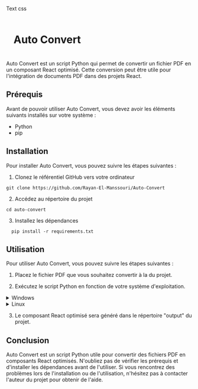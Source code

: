 <link rel="stylesheet" type="text/css" href="style.css">

<div class="test">
  <p>Text css</p>
</div>

<h1 align="center" style="padding: 20px; display: flex;">Auto Convert</h1>

Auto Convert est un script Python qui permet de convertir un fichier PDF en un composant React optimisé. Cette conversion peut être utile pour l'intégration de documents PDF dans des projets React.

## Prérequis

Avant de pouvoir utiliser Auto Convert, vous devez avoir les éléments suivants installés sur votre système :

- Python
- pip

## Installation

Pour installer Auto Convert, vous pouvez suivre les étapes suivantes :

1. Clonez le référentiel GitHub vers votre ordinateur

```white
git clone https://github.com/Rayan-El-Manssouri/Auto-Convert
```

2. Accédez au répertoire du projet

```white
cd auto-convert
```

3. Installez les dépendances

```white
  pip install -r requirements.txt
```

## Utilisation

Pour utiliser Auto Convert, vous pouvez suivre les étapes suivantes :

1. Placez le fichier PDF que vous souhaitez convertir à la du projet.

2. Exécutez le script Python en fonction de votre système d'exploitation.


<details>

<summary>Windows</summary>

```white
  python auto_convert.py
```

</details>


<details>

<summary>Linux</summary>

```white
  python3 auto_convert.py
```

</details>



3. Le composant React optimisé sera généré dans le répertoire "output" du projet.

## Conclusion

Auto Convert est un script Python utile pour convertir des fichiers PDF en composants React optimisés. N'oubliez pas de vérifier les prérequis et d'installer les dépendances avant de l'utiliser. Si vous rencontrez des problèmes lors de l'installation ou de l'utilisation, n'hésitez pas à contacter l'auteur du projet pour obtenir de l'aide.
